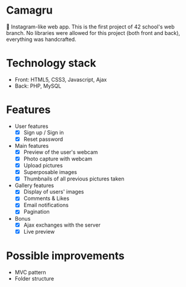 # Camagru
📸 Instagram-like web app. This is the first project of 42 school's web branch. 
No libraries were allowed for this project (both front and back), everything was handcrafted.

# Technology stack

+ Front: HTML5, CSS3, Javascript, Ajax  
+ Back: PHP, MySQL

# Features
+ User features
  - [x] Sign up / Sign in
  - [x] Reset password
		
+ Main features
  - [x] Preview of the user's webcam
  - [x] Photo capture with webcam
  - [x] Upload pictures
  - [x] Superposable images
  - [x] Thumbnails of all previous pictures taken
    
+ Gallery features
  - [x] Display of users' images
  - [x] Comments & Likes
  - [x] Email notifications
  - [x] Pagination
   
+ Bonus
  - [x] Ajax exchanges with the server
  - [x] Live preview

# Possible improvements

+ MVC pattern  
+ Folder structure
  
